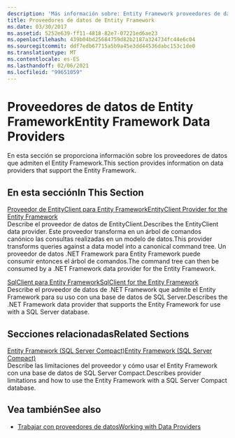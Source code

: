 ```yaml
---
description: 'Más información sobre: Entity Framework proveedores de datos'
title: Proveedores de datos de Entity Framework
ms.date: 03/30/2017
ms.assetid: 5252e639-ff11-4818-82e7-07221ed6ae23
ms.openlocfilehash: 439b04bd25684759d82b2187a324734fc44e6c04
ms.sourcegitcommit: ddf7edb67715a5b9a45e3dd44536dabc153c1de0
ms.translationtype: MT
ms.contentlocale: es-ES
ms.lasthandoff: 02/06/2021
ms.locfileid: "99651059"
---
```

# <a name="entity-framework-data-providers"></a><span data-ttu-id="95e9e-103">Proveedores de datos de Entity Framework</span><span class="sxs-lookup"><span data-stu-id="95e9e-103">Entity Framework Data Providers</span></span>

<span data-ttu-id="95e9e-104">En esta sección se proporciona información sobre los proveedores de datos que admiten el Entity Framework.</span><span class="sxs-lookup"><span data-stu-id="95e9e-104">This section provides information on data providers that support the Entity Framework.</span></span>  
  
## <a name="in-this-section"></a><span data-ttu-id="95e9e-105">En esta sección</span><span class="sxs-lookup"><span data-stu-id="95e9e-105">In This Section</span></span>  

 [<span data-ttu-id="95e9e-106">Proveedor de EntityClient para Entity Framework</span><span class="sxs-lookup"><span data-stu-id="95e9e-106">EntityClient Provider for the Entity Framework</span></span>](entityclient-provider-for-the-entity-framework.md)  
 <span data-ttu-id="95e9e-107">Describe el proveedor de datos de EntityClient.</span><span class="sxs-lookup"><span data-stu-id="95e9e-107">Describes the EntityClient data provider.</span></span> <span data-ttu-id="95e9e-108">Este proveedor transforma en un árbol de comandos canónico las consultas realizadas en un modelo de datos.</span><span class="sxs-lookup"><span data-stu-id="95e9e-108">This provider transforms queries against a data model into a canonical command tree.</span></span> <span data-ttu-id="95e9e-109">Un proveedor de datos .NET Framework para Entity Framework puede consumir entonces el árbol de comandos.</span><span class="sxs-lookup"><span data-stu-id="95e9e-109">The command tree can then be consumed by a .NET Framework data provider for the Entity Framework.</span></span>  
  
 [<span data-ttu-id="95e9e-110">SqlClient para Entity Framework</span><span class="sxs-lookup"><span data-stu-id="95e9e-110">SqlClient for the Entity Framework</span></span>](sqlclient-for-the-entity-framework.md)  
 <span data-ttu-id="95e9e-111">Describe el proveedor de datos de .NET Framework que admite el Entity Framework para su uso con una base de datos de SQL Server.</span><span class="sxs-lookup"><span data-stu-id="95e9e-111">Describes the .NET Framework data provider that supports the Entity Framework for use with a SQL Server database.</span></span>  
  
## <a name="related-sections"></a><span data-ttu-id="95e9e-112">Secciones relacionadas</span><span class="sxs-lookup"><span data-stu-id="95e9e-112">Related Sections</span></span>  

 <span data-ttu-id="95e9e-113">[Entity Framework (SQL Server Compact)](/previous-versions/sql/compact/sql-server-compact-4.0/cc835494(v=sql.110))</span><span class="sxs-lookup"><span data-stu-id="95e9e-113">[Entity Framework (SQL Server Compact)](/previous-versions/sql/compact/sql-server-compact-4.0/cc835494(v=sql.110))</span></span>  
 <span data-ttu-id="95e9e-114">Describe las limitaciones del proveedor y cómo usar el Entity Framework con una base de datos de SQL Server Compact.</span><span class="sxs-lookup"><span data-stu-id="95e9e-114">Describes provider limitations and how to use the Entity Framework with a SQL Server Compact database.</span></span>  

## <a name="see-also"></a><span data-ttu-id="95e9e-115">Vea también</span><span class="sxs-lookup"><span data-stu-id="95e9e-115">See also</span></span>

- [<span data-ttu-id="95e9e-116">Trabajar con proveedores de datos</span><span class="sxs-lookup"><span data-stu-id="95e9e-116">Working with Data Providers</span></span>](working-with-data-providers.md)
